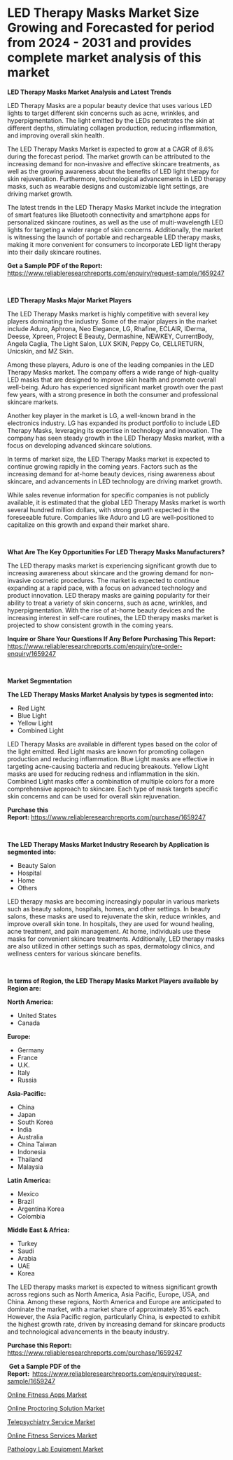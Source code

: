 <p><h1>LED Therapy Masks Market Size Growing and Forecasted for period from 2024 - 2031 and provides complete market analysis of this market</h1></p><p><strong>LED Therapy Masks Market Analysis and Latest Trends</strong></p>
<p><p>LED Therapy Masks are a popular beauty device that uses various LED lights to target different skin concerns such as acne, wrinkles, and hyperpigmentation. The light emitted by the LEDs penetrates the skin at different depths, stimulating collagen production, reducing inflammation, and improving overall skin health.</p><p>The LED Therapy Masks Market is expected to grow at a CAGR of 8.6% during the forecast period. The market growth can be attributed to the increasing demand for non-invasive and effective skincare treatments, as well as the growing awareness about the benefits of LED light therapy for skin rejuvenation. Furthermore, technological advancements in LED therapy masks, such as wearable designs and customizable light settings, are driving market growth.</p><p>The latest trends in the LED Therapy Masks Market include the integration of smart features like Bluetooth connectivity and smartphone apps for personalized skincare routines, as well as the use of multi-wavelength LED lights for targeting a wider range of skin concerns. Additionally, the market is witnessing the launch of portable and rechargeable LED therapy masks, making it more convenient for consumers to incorporate LED light therapy into their daily skincare routines.</p></p>
<p><strong>Get a Sample PDF of the Report:&nbsp;</strong> <a href="https://www.reliableresearchreports.com/enquiry/request-sample/1659247">https://www.reliableresearchreports.com/enquiry/request-sample/1659247</a></p>
<p>&nbsp;</p>
<p><strong>LED Therapy Masks Major Market Players</strong></p>
<p><p>The LED Therapy Masks market is highly competitive with several key players dominating the industry. Some of the major players in the market include Aduro, Aphrona, Neo Elegance, LG, Rhafine, ECLAIR, IDerma, Deesse, Xpreen, Project E Beauty, Dermashine, NEWKEY, CurrentBody, Angela Caglia, The Light Salon, LUX SKIN, Peppy Co, CELLRETURN, Unicskin, and MZ Skin.</p><p>Among these players, Aduro is one of the leading companies in the LED Therapy Masks market. The company offers a wide range of high-quality LED masks that are designed to improve skin health and promote overall well-being. Aduro has experienced significant market growth over the past few years, with a strong presence in both the consumer and professional skincare markets.</p><p>Another key player in the market is LG, a well-known brand in the electronics industry. LG has expanded its product portfolio to include LED Therapy Masks, leveraging its expertise in technology and innovation. The company has seen steady growth in the LED Therapy Masks market, with a focus on developing advanced skincare solutions.</p><p>In terms of market size, the LED Therapy Masks market is expected to continue growing rapidly in the coming years. Factors such as the increasing demand for at-home beauty devices, rising awareness about skincare, and advancements in LED technology are driving market growth. </p><p>While sales revenue information for specific companies is not publicly available, it is estimated that the global LED Therapy Masks market is worth several hundred million dollars, with strong growth expected in the foreseeable future. Companies like Aduro and LG are well-positioned to capitalize on this growth and expand their market share.</p></p>
<p>&nbsp;</p>
<p><strong>What Are The Key Opportunities For LED Therapy Masks Manufacturers?</strong></p>
<p><p>The LED therapy masks market is experiencing significant growth due to increasing awareness about skincare and the growing demand for non-invasive cosmetic procedures. The market is expected to continue expanding at a rapid pace, with a focus on advanced technology and product innovation. LED therapy masks are gaining popularity for their ability to treat a variety of skin concerns, such as acne, wrinkles, and hyperpigmentation. With the rise of at-home beauty devices and the increasing interest in self-care routines, the LED therapy masks market is projected to show consistent growth in the coming years.</p></p>
<p><strong>Inquire or Share Your Questions If Any Before Purchasing This Report:</strong> <a href="https://www.reliableresearchreports.com/enquiry/pre-order-enquiry/1659247">https://www.reliableresearchreports.com/enquiry/pre-order-enquiry/1659247</a></p>
<p>&nbsp;</p>
<p><strong>Market Segmentation</strong></p>
<p><strong>The LED Therapy Masks Market Analysis by types is segmented into:</strong></p>
<p><ul><li>Red Light</li><li>Blue Light</li><li>Yellow Light</li><li>Combined Light</li></ul></p>
<p><p>LED Therapy Masks are available in different types based on the color of the light emitted. Red Light masks are known for promoting collagen production and reducing inflammation. Blue Light masks are effective in targeting acne-causing bacteria and reducing breakouts. Yellow Light masks are used for reducing redness and inflammation in the skin. Combined Light masks offer a combination of multiple colors for a more comprehensive approach to skincare. Each type of mask targets specific skin concerns and can be used for overall skin rejuvenation.</p></p>
<p><strong>Purchase this Report:&nbsp;</strong><a href="https://www.reliableresearchreports.com/purchase/1659247">https://www.reliableresearchreports.com/purchase/1659247</a></p>
<p>&nbsp;</p>
<p><strong>The LED Therapy Masks Market Industry Research by Application is segmented into:</strong></p>
<p><ul><li>Beauty Salon</li><li>Hospital</li><li>Home</li><li>Others</li></ul></p>
<p><p>LED therapy masks are becoming increasingly popular in various markets such as beauty salons, hospitals, homes, and other settings. In beauty salons, these masks are used to rejuvenate the skin, reduce wrinkles, and improve overall skin tone. In hospitals, they are used for wound healing, acne treatment, and pain management. At home, individuals use these masks for convenient skincare treatments. Additionally, LED therapy masks are also utilized in other settings such as spas, dermatology clinics, and wellness centers for various skincare benefits.</p></p>
<p>&nbsp;</p>
<p><strong>In terms of Region, the LED Therapy Masks Market Players available by Region are:</strong></p>
<p>
    <p> <strong> North America: </strong>
        <ul>
            <li>United States</li>
            <li>Canada</li>
        </ul>
        </p> 
    <p> <strong> Europe: </strong>
        <ul>
            <li>Germany</li>
            <li>France</li>
            <li>U.K.</li>
            <li>Italy</li>
            <li>Russia</li>
        </ul>
        </p> 
    <p> <strong> Asia-Pacific: </strong>
        <ul>
            <li>China</li>
            <li>Japan</li>
            <li>South Korea</li>
            <li>India</li>
            <li>Australia</li>
            <li>China Taiwan</li>
            <li>Indonesia</li>
            <li>Thailand</li>
            <li>Malaysia</li>
        </ul>
        </p> 
    <p> <strong> Latin America: </strong>
        <ul>
            <li>Mexico</li>
            <li>Brazil</li>
            <li>Argentina Korea</li>
            <li>Colombia</li>
        </ul>
        </p> 
    <p> <strong> Middle East & Africa: </strong>
        <ul>
            <li>Turkey</li>
            <li>Saudi</li>
            <li>Arabia</li>
            <li>UAE</li>
            <li>Korea</li>
        </ul>
    </p>
    </p>
<p><p>The LED therapy masks market is expected to witness significant growth across regions such as North America, Asia Pacific, Europe, USA, and China. Among these regions, North America and Europe are anticipated to dominate the market, with a market share of approximately 35% each. However, the Asia Pacific region, particularly China, is expected to exhibit the highest growth rate, driven by increasing demand for skincare products and technological advancements in the beauty industry.</p></p>
<p><strong>Purchase this Report: </strong><a href="https://www.reliableresearchreports.com/purchase/1659247">https://www.reliableresearchreports.com/purchase/1659247</a></p>
<p>&nbsp;<strong>Get a Sample PDF of the Report:&nbsp;&nbsp;</strong><a href="https://www.reliableresearchreports.com/enquiry/request-sample/1659247">https://www.reliableresearchreports.com/enquiry/request-sample/1659247</a></p>
<p><strong></strong></p>
<p><p><a href="https://medium.com/@royross51/online-fitness-apps-market-comprehensive-assessment-by-type-application-and-geography-26da19765814">Online Fitness Apps Market</a></p><p><a href="https://medium.com/@myrticecole/online-proctoring-solution-market-furnishes-information-on-market-share-market-trends-and-market-b0c04f36cdd2">Online Proctoring Solution Market</a></p><p><a href="https://medium.com/@royross51/decoding-telepsychiatry-service-market-metrics-market-share-trends-and-growth-patterns-3f1b2d55f98c">Telepsychiatry Service Market</a></p><p><a href="https://medium.com/@myrticecole/online-fitness-services-market-research-report-its-history-and-forecast-2024-to-2031-cda0ab3fcf2f">Online Fitness Services Market</a></p><p><a href="https://medium.com/@marlonblick/pathology-lab-equipment-market-size-cagr-trends-2024-2030-8081962944a0">Pathology Lab Equipment Market</a></p></p>